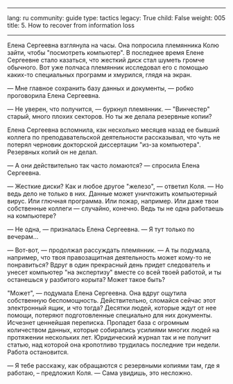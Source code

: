 

---

lang: ru
community: guide
type: tactics
legacy: True
child: False
weight: 005
title: 5. How to recover from information loss

---

Елена Сергеевна взглянула на часы. Она попросила племянника Колю зайти,
чтобы &quot;посмотреть компьютер&quot;. В последнее время Елене Сергеевне стало казаться, что жесткий диск стал шуметь громче обычного. Вот уже полчаса племянник исследовал его с помощью каких-то специальных программ и
хмурился, глядя на экран.

— Мне главное сохранить базу данных и документы, — робко проговорила Елена Сергеевна.

— Не уверен, что получится, — буркнул племянник. — &quot;Винчестер&quot; старый, много плохих секторов. Но ты же делала резервные копии?

Елена Сергеевна вспомнила, как несколько месяцев назад ее бывший
коллега по преподавательской деятельности рассказывал, что чуть не
потерял черновик докторской диссертации &quot;из-за компьютера&quot;. Резервных копий он не делал.

— А они действительно так часто ломаются? — спросила Елена Сергеевна.

— Жесткие диски? Как и любое другое &quot;железо&quot;, — ответил Коля. — Но ведь дело не только в них. Данные может уничтожить компьютерный вирус.
Или глючная программа. Или пожар, например. Или даже твои собственные
коллеги — случайно, конечно. Ведь ты не одна работаешь на компьютере?

— Не одна, — призналась Елена Сергеевна. — Я тут только по вечерам...

— Вот-вот, — продолжал рассуждать племянник. — А ты подумала,
например, что твоя правозащитная деятельность может кому-то не
понравиться? Вдруг в один прекрасный день придет следователь и унесет
компьютер &quot;на экспертизу&quot; вместе со всей твоей работой, и ты останешься у разбитого корыта? Может такое быть?

&quot;Может&quot;, — подумала Елена Сергеевна. Она вдруг ощутила собственную беспомощность. Действительно, сломайся сейчас этот электронный ящик, и что тогда? Десятки людей, которые ждут от нее помощи, потеряют подготовленные специально для них документы. Исчезнет ценнейшая
переписка. Пропадет база с огромным количеством данных, которые
собирались усилиями многих людей на протяжении нескольких лет.
Юридический журнал так и не получит статью, над которой она кропотливо
трудилась последние три недели. Работа остановится.

— Я тебе расскажу, как обращаются с резервными копиями там, где я работаю, – предложил Коля. — Сама увидишь, это несложно.

